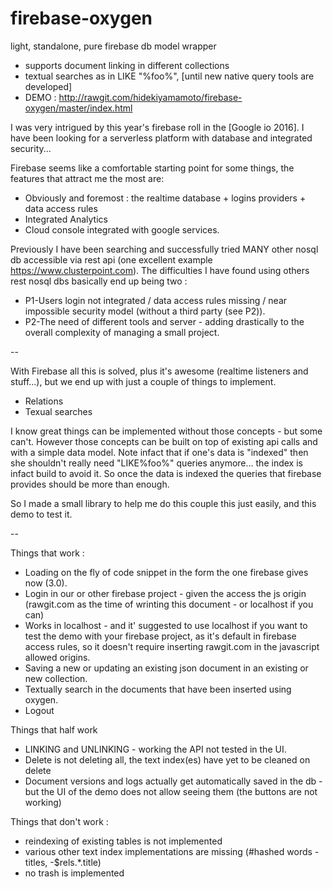 # firebase-oxygen
light, standalone, pure firebase db model wrapper
- supports document linking in different collections
- textual searches as in LIKE "%foo%", [until new native query tools are developed]
- DEMO : http://rawgit.com/hidekiyamamoto/firebase-oxygen/master/index.html

I was very intrigued by this year's firebase roll in the [Google io 2016].
I have been looking for a serverless platform with database and integrated security...

Firebase seems like a comfortable starting point for some things, the features that attract me the most are:
- Obviously and foremost : the realtime database + logins providers + data access rules
- Integrated Analytics
- Cloud console integrated with google services.

Previously I have been searching and successfully tried MANY other nosql db accessible via rest api (one excellent example https://www.clusterpoint.com).
The difficulties I have found using others rest nosql dbs basically end up being two :
- P1-Users login not integrated / data access rules missing / near impossible security model (without a third party (see P2)).
- P2-The need of different tools and server - adding drastically to the overall complexity of managing a small project.

--

With Firebase all this is solved, plus it's awesome (realtime listeners and stuff...), but we end up with just a couple of things to implement.
- Relations
- Texual searches

I know great things can be implemented without those concepts - but some can't.
However those concepts can be built on top of existing api calls and with a simple data model.
Note infact that if one's data is "indexed" then she shouldn't really need "LIKE%foo%" queries anymore... the index is infact build to avoid it. So once the data is indexed the queries that firebase provides should be more than enough.

So I made a small library to help me do this couple this just easily, and this demo to test it.

--

Things that work : 
- Loading on the fly of code snippet in the form the one firebase gives now (3.0).
- Login in our or other firebase project - given the access the js origin (rawgit.com as the time of wrinting this document - or localhost if you can)
- Works in localhost - and it' suggested to use localhost if you want to test the demo with your firebase project, as it's default in firebase access rules, so it doesn't require inserting rawgit.com in the javascript allowed origins.
- Saving a new or updating an existing json document in an existing or new collection.
- Textually search in the documents that have been inserted using oxygen.
- Logout

Things that half work
- LINKING and UNLINKING - working the API not tested in the UI.
- Delete is not deleting all, the text index(es) have yet to be cleaned on delete
- Document versions and logs actually get automatically saved in the db - but the UI of the demo does not allow seeing them (the buttons are not working)

Things that don't work : 
- reindexing of existing tables is not implemented
- various other text index implementations are missing (#hashed words - titles, -$rels.*.title)
- no trash is implemented
